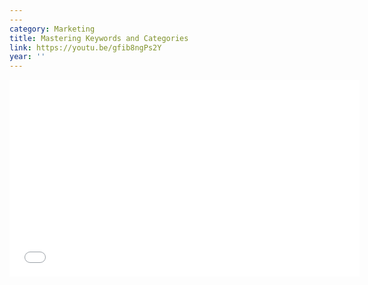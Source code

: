 ```yaml
---
---
category: Marketing
title: Mastering Keywords and Categories
link: https://youtu.be/gfib8ngPs2Y
year: ''
---
```

<iframe width="560" height="315" src="{{ page.link }}" frameborder="0" allowfullscreen></iframe>
